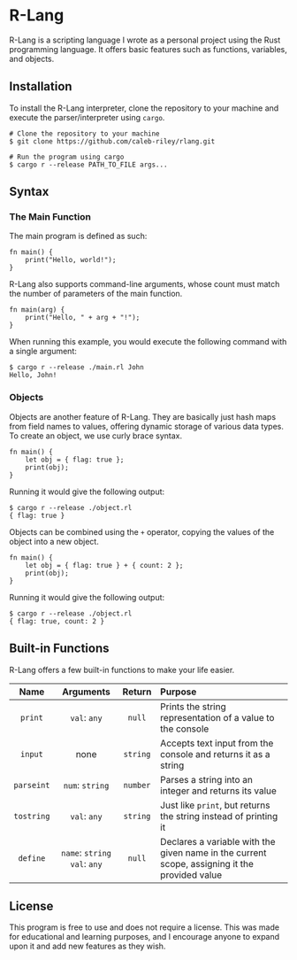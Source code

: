# R-Lang

R-Lang is a scripting language I wrote as a personal project using the Rust programming language. It offers basic features such as functions, variables, and objects.

## Installation

To install the R-Lang interpreter, clone the repository to your machine and execute the parser/interpreter using `cargo`.

```
# Clone the repository to your machine
$ git clone https://github.com/caleb-riley/rlang.git

# Run the program using cargo
$ cargo r --release PATH_TO_FILE args...
```

## Syntax

### The Main Function

The main program is defined as such:

```
fn main() {
    print("Hello, world!");
}
```

R-Lang also supports command-line arguments, whose count must match the number of parameters of the main function.

```
fn main(arg) {
    print("Hello, " + arg + "!");
}
```

When running this example, you would execute the following command with a single argument:

```
$ cargo r --release ./main.rl John
Hello, John!
```

### Objects

Objects are another feature of R-Lang. They are basically just hash maps from field names to values, offering dynamic storage of various data types. To create an object, we use curly brace syntax.

```
fn main() {
    let obj = { flag: true };
    print(obj);
}
```

Running it would give the following output:

```
$ cargo r --release ./object.rl
{ flag: true }
```

Objects can be combined using the `+` operator, copying the values of the object into a new object.

```
fn main() {
    let obj = { flag: true } + { count: 2 };
    print(obj);
}
```

Running it would give the following output:

```
$ cargo r --release ./object.rl
{ flag: true, count: 2 }
```

## Built-in Functions

R-Lang offers a few built-in functions to make your life easier.

| Name | Arguments | Return | Purpose |
|:----:|:---------:|:------:|:--------|
| `print` | `val`: `any` | `null` | Prints the string representation of a value to the console |
| `input` | none | `string` | Accepts text input from the console and returns it as a string |
| `parseint` | `num`: `string` | `number` | Parses a string into an integer and returns its value |
| `tostring` | `val`: `any` | `string` | Just like `print`, but returns the string instead of printing it |
| `define` | `name`: `string` `val`: `any` | `null` | Declares a variable with the given name in the current scope, assigning it the provided value |

## License

This program is free to use and does not require a license. This was made for educational and learning purposes, and I encourage anyone to expand upon it and add new features as they wish.

